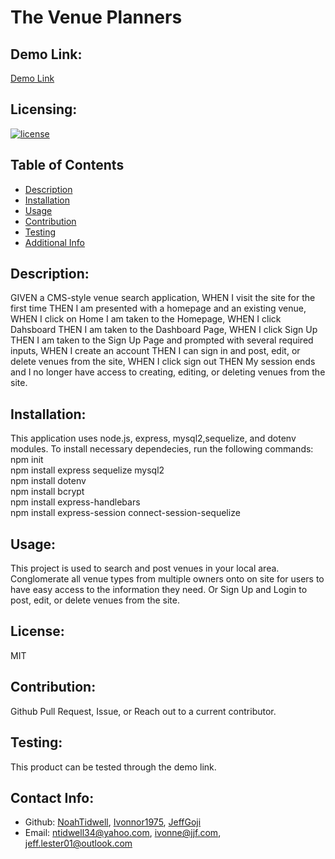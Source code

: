 # The Venue Planners

## Demo Link:
[Demo Link](https://immense-thicket-65501.herokuapp.com/)

## Licensing:
[![license](https://img.shields.io/badge/license-MIT-blue)](https://shields.io)

## Table of Contents 
- [Description](#description)
- [Installation](#installation)
- [Usage](#usage)
- [Contribution](#contribution)
- [Testing](#testing)
- [Additional Info](#additional-info)

## Description:
GIVEN a CMS-style venue search application, WHEN I visit the site for the first time THEN I am presented with a homepage and an existing venue, WHEN I click on Home I am taken to the Homepage, WHEN I click Dahsboard THEN I am taken to the Dashboard Page, WHEN I click Sign Up THEN I am taken to the Sign Up Page and prompted with several required inputs, WHEN I create an account THEN I can sign in and post, edit, or delete venues from the site, WHEN I click sign out THEN My session ends and I no longer have access to creating, editing, or deleting venues from the site.

## Installation:
This application uses node.js, express, mysql2,sequelize, and dotenv modules. To install necessary dependecies, run the following commands:
<br />
npm init
<br />
npm install express sequelize mysql2
<br />
npm install dotenv
<br />
npm install bcrypt
<br />
npm install express-handlebars 
<br />
npm install express-session connect-session-sequelize

## Usage:
This project is used to search and post venues in your local area. Conglomerate all venue types from multiple owners onto on site for users to have easy access to the information they need. Or Sign Up and Login to post, edit, or delete venues from the site.

## License:
MIT

## Contribution:
Github Pull Request, Issue, or Reach out to a current contributor.

## Testing:
This product can be tested through the demo link.

## Contact Info:
- Github: [NoahTidwell](https://github.com/NoahTidwell), [Ivonnor1975](https://github.com/Ivonnor1975), [JeffGoji](https://github.com/JeffGoji)
- Email: ntidwell34@yahoo.com, ivonne@jjf.com, jeff.lester01@outlook.com

